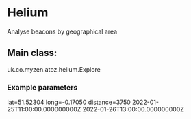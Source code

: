 # Helium
Analyse beacons by geographical area
 
## Main class:
uk.co.myzen.atoz.helium.Explore

### Example parameters

lat=51.52304 long=-0.17050 distance=3750  2022-01-25T11:00:00.000000000Z 2022-01-26T13:00:00.000000000Z
